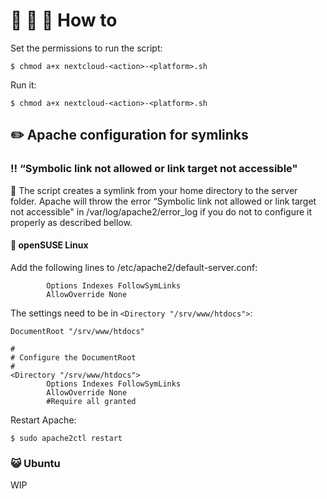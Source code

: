 # :rainbow: :dancer: :hammer: How to

Set the permissions to run the script:

```
$ chmod a+x nextcloud-<action>-<platform>.sh
```

Run it:
```
$ chmod a+x nextcloud-<action>-<platform>.sh
```
## :pencil2: Apache configuration for symlinks

### :bangbang: “Symbolic link not allowed or link target not accessible"
:pushpin: The script creates a symlink from your home directory to the server folder. Apache will throw the error “Symbolic link not allowed or link target not accessible" in /var/log/apache2/error_log if you do not to configure it properly as described bellow.

#### :crocodile: openSUSE Linux

Add the following lines to /etc/apache2/default-server.conf:

```
        Options Indexes FollowSymLinks
        AllowOverride None
```

The settings need to be in ```<Directory "/srv/www/htdocs">```:

```
DocumentRoot "/srv/www/htdocs"

#
# Configure the DocumentRoot
#
<Directory "/srv/www/htdocs">
        Options Indexes FollowSymLinks
        AllowOverride None
        #Require all granted
```

Restart Apache:

```
$ sudo apache2ctl restart
```


###  :smiley_cat: Ubuntu

WIP
